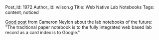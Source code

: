 Post_Id: 1972
Author_Id: wilson.g
Title: Web Native Lab Notebooks
Tags: content, noticed

<p><a href="http://blog.openwetware.org/scienceintheopen/2009/01/27/the-integrated-lab-record-or-the-web-native-lab-notebook/">Good post</a> from Cameron Neylon about the lab notebooks of the future: "The traditional paper notebook is to the fully integrated web based lab record as a card index is to Google."</p>
